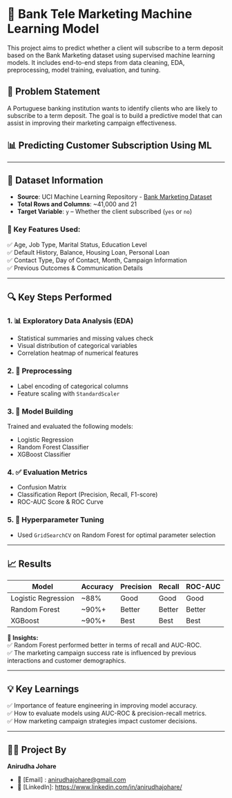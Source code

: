 # 🏦 Bank Tele Marketing Machine Learning Model

This project aims to predict whether a client will subscribe to a term deposit based on the Bank Marketing dataset using supervised machine learning models. It includes end-to-end steps from data cleaning, EDA, preprocessing, model training, evaluation, and tuning.

## 📌 Problem Statement

A Portuguese banking institution wants to identify clients who are likely to subscribe to a term deposit. The goal is to build a predictive model that can assist in improving their marketing campaign effectiveness.


## 📊 Predicting Customer Subscription Using ML


---

## 📂 Dataset Information

- **Source**: UCI Machine Learning Repository - [Bank Marketing Dataset](https://archive.ics.uci.edu/ml/datasets/bank+marketing)
- **Total Rows and Columns**: ~41,000 and 21 
- **Target Variable**: `y` – Whether the client subscribed (`yes` or `no`)


### 🔑 Key Features Used:

✅ Age, Job Type, Marital Status, Education Level\
✅ Default History, Balance, Housing Loan, Personal Loan\
✅ Contact Type, Day of Contact, Month, Campaign Information\
✅ Previous Outcomes & Communication Details

---

## 🔍 Key Steps Performed

### 1. 📊 Exploratory Data Analysis (EDA)
- Statistical summaries and missing values check
- Visual distribution of categorical variables
- Correlation heatmap of numerical features

### 2. 🧼 Preprocessing
- Label encoding of categorical columns
- Feature scaling with `StandardScaler`

### 3. 🤖 Model Building
Trained and evaluated the following models:
- Logistic Regression
- Random Forest Classifier
- XGBoost Classifier

### 4. ✅ Evaluation Metrics
- Confusion Matrix
- Classification Report (Precision, Recall, F1-score)
- ROC-AUC Score & ROC Curve

### 5. 🔧 Hyperparameter Tuning
- Used `GridSearchCV` on Random Forest for optimal parameter selection

---

## 📈 Results

| Model              | Accuracy | Precision | Recall | ROC-AUC |
|-------------------|----------|-----------|--------|---------|
| Logistic Regression | ~88%    | Good      | Good   | Good    |
| Random Forest       | ~90%+   | Better    | Better | Better  |
| XGBoost             | ~90%+   | Best      | Best   | Best    |


**🔹 Insights:**\
✅ Random Forest performed better in terms of recall and AUC-ROC.\
✅ The marketing campaign success rate is influenced by previous interactions and customer demographics.

---


## 💡 Key Learnings

✅ Importance of feature engineering in improving model accuracy.\
✅ How to evaluate models using AUC-ROC & precision-recall metrics.\
✅ How marketing campaign strategies impact customer decisions.

---

## 👨‍💻 Project By 

**Anirudha Johare**

- 📧 [Email] : anirudhajohare@gmail.com
- 🔗 [LinkedIn]: https://www.linkedin.com/in/anirudhajohare/


